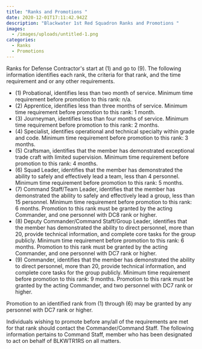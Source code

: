 ```yaml
---
title: "Ranks and Promotions "
date: 2020-12-01T17:11:42.942Z
description: "Blackwater 1st Red Squadron Ranks and Promotions "
images:
  - /images/uploads/untitled-1.png
categories:
  - Ranks
  - Promotions
---
```

<!--StartFragment-->

Ranks for Defense Contractor's start at (1) and go to (9). The following information identifies each rank, the criteria for that rank, and the time requirement and or any other requirements. 

* (1) Probational, identifies less than two month of service. Minimum time requirement before promotion to this rank: n/a. 
* (2) Apprentice, identifies less than three months of service. Minimum time requirement before promotion to this rank: 1 month. 
* (3) Journeyman, identifies less than four months of service. Minimum time requirement before promotion to this rank: 2 months. 
* (4) Specialist, identifies operational and technical specialty within grade and code. Minimum time requirement before promotion to this rank: 3 months. 
* (5) Craftsman, identifies that the member has demonstrated exceptional trade craft with limited supervision. Minimum time requirement before promotion to this rank: 4 months. 
* (6) Squad Leader, identifies that the member has demonstrated the ability to safely and effectively lead a team, less than 4 personnel. Minimum time requirement before promotion to this rank: 5 months. 
* (7) Command Staff/Team Leader, identifies that the member has demonstrated the ability to safely and effectively lead a group, less than 15 personnel. Minimum time requirement before promotion to this rank: 6 months. Promotion to this rank must be granted by the acting Commander, and one personnel with DC8 rank or higher. 
* (8) Deputy Commander/Command Staff/Group Leader, identifies that the member has demonstrated the ability to direct personnel, more than 20, provide technical information, and complete core tasks for the group publicly. Minimum time requirement before promotion to this rank: 6 months. Promotion to this rank must be granted by the acting Commander, and one personnel with DC7 rank or higher. 
* (9) Commander, identifies that the member has demonstrated the ability to direct personnel, more than 20, provide technical information, and complete core tasks for the group publicly. Minimum time requirement before promotion to this rank: 9 months. Promotion to this rank must be granted by the acting Commander, and two personnel with DC7 rank or higher. 

Promotion to an identified rank from (1) through (6) may be granted by any personnel with DC7 rank or higher. 

Individuals wishing to promote before any/all of the requirements are met for that rank should contact the Commander/Command Staff. The following information pertains to Command Staff, member who has been designated to act on behalf of BLKWTR1RS on all matters.

<!--EndFragment-->
